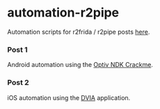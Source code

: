 # automation-r2pipe

Automation scripts for r2frida / r2pipe posts [here](https://n0psn0ps.github.io/archive/). 

### Post 1 
Android automation using the [Optiv NDK Crackme](https://github.com/optiv/android-ndk-crackme).

### Post 2 
iOS automation using the [DVIA](https://github.com/prateek147/DVIA) application. 
